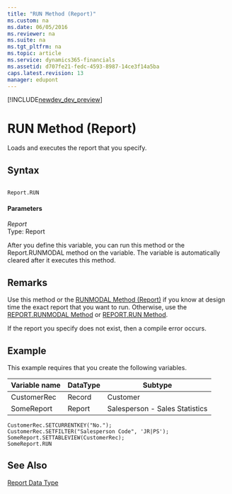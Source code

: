 ```yaml
---
title: "RUN Method (Report)"
ms.custom: na
ms.date: 06/05/2016
ms.reviewer: na
ms.suite: na
ms.tgt_pltfrm: na
ms.topic: article
ms.service: dynamics365-financials
ms.assetid: d707fe21-fedc-4593-8987-14ce3f14a5ba
caps.latest.revision: 13
manager: edupont
---
```


[!INCLUDE[newdev_dev_preview](../includes/newdev_dev_preview.md)]

# RUN Method (Report)
Loads and executes the report that you specify.  
  
## Syntax  
  
```  
  
Report.RUN  
```  
  
#### Parameters  
 *Report*  
 Type: Report  
  
 After you define this variable, you can run this method or the Report.RUNMODAL method on the variable. The variable is automatically cleared after it executes this method.  
  
## Remarks  
 Use this method or the [RUNMODAL Method \(Report\)](devenv-RUNMODAL-Method-Report.md) if you know at design time the exact report that you want to run. Otherwise, use the [REPORT.RUNMODAL Method](devenv-REPORT-RUNMODAL-Method.md) or [REPORT.RUN Method](devenv-REPORT-RUN-Method.md).  
  
 If the report you specify does not exist, then a compile error occurs.  
  
## Example  
 This example requires that you create the following variables.  
  
|Variable name|DataType|Subtype|  
|-------------------|--------------|-------------|  
|CustomerRec|Record|Customer|  
|SomeReport|Report|Salesperson - Sales Statistics|  
  
```  
CustomerRec.SETCURRENTKEY("No.");  
CustomerRec.SETFILTER("Salesperson Code", 'JR|PS');  
SomeReport.SETTABLEVIEW(CustomerRec);  
SomeReport.RUN  
```  
  
## See Also  
 [Report Data Type](../datatypes/devenv-Report-Data-Type.md)